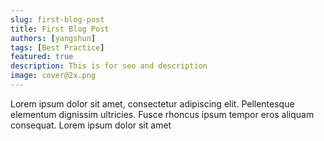 ```yaml
---
slug: first-blog-post
title: First Blog Post
authors: [yangshun]
tags: [Best Practice]
featured: true
description: This is for seo and description
image: cover@2x.png
---
```


Lorem ipsum dolor sit amet, consectetur adipiscing elit. Pellentesque elementum dignissim ultricies. Fusce rhoncus ipsum tempor eros aliquam consequat. Lorem ipsum dolor sit amet
